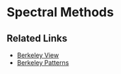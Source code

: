 # Spectral Methods

## Related Links

 - [Berkeley View](http://view.eecs.berkeley.edu/wiki/Spectral_Methods)
 - [Berkeley Patterns](http://parlab.eecs.berkeley.edu/wiki/patterns/spectral_methods)
